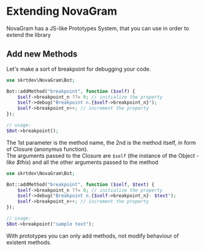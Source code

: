 # Extending NovaGram

NovaGram has a JS-like Prototypes System, that you can use in order to extend the library  

## Add new Methods

Let's make a sort of breakpoint for debugging your code.

```php
use skrtdev\NovaGram\Bot;

Bot::addMethod("breakpoint", function ($self) {
    $self->breakpoint_n ??= 0; // initialize the property
    $self->debug("Breakpoint n.{$self->breakpoint_n}");
    $self->breakpoint_n++; // increment the property
});

// usage:
$Bot->breakpoint();
```

The 1st parameter is the method name, the 2nd is the method itself, in form of Closure (anonymus function).  
The arguments passed to the Closure are `$self` (the instance of the Object - _like $this_) and all the other arguments passed to the method

```php
use skrtdev\NovaGram\Bot;

Bot::addMethod("breakpoint", function ($self, $text) {
    $self->breakpoint_n ??= 0; // initialize the property
    $self->debug("Breakpoint n.{$self->breakpoint_n}: $text");
    $self->breakpoint_n++; // increment the property
});

// usage:
$Bot->breakpoint("sample text");
```

With prototypes you can only add methods, not modify behaviour of existent methods.
